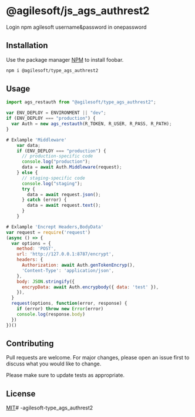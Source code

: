 # @agilesoft/js_ags_authrest2

Login npm agilesoft username&password in onepassword

## Installation

Use the package manager [NPM](https://www.npmjs.com/package/@agilesoft/type_ags_authrest2) to install foobar.

```bash
npm i @agilesoft/type_ags_authrest2
```

## Usage

```javascript
import ags_restauth from "@agilesoft/type_ags_authrest2";

var ENV_DEPLOY = ENVIRONMENT || "dev";
if (ENV_DEPLOY === "production") {
  var Auth = new ags_restauth(R_TOKEN, R_USER, R_PASS, R_PATH);
}

# Exlample 'Middleware'
    var data;
    if (ENV_DEPLOY === "production") {
      // production-specific code
      console.log("production");
      data = await Auth.Middleware(request);
    } else {
      // staging-specific code
      console.log("staging");
      try {
        data = await request.json();
      } catch (error) {
        data = await request.text();
      }
    }

# Exlample 'Encrept Headers,BodyData'
var request = require('request')
(async () => {
  var options = {
    method: 'POST',
    url: 'http://127.0.0.1:8787/encrypt',
    headers: {
      Authorization: await Auth.genTokenEncryp(),
      'Content-Type': 'application/json',
    },
    body: JSON.stringify({
      encrypData: await Auth.encrypbody({ data: 'test' }),
    }),
  }
  request(options, function(error, response) {
    if (error) throw new Error(error)
    console.log(response.body)
  })
})()

```

## Contributing
Pull requests are welcome. For major changes, please open an issue first to discuss what you would like to change.

Please make sure to update tests as appropriate.

## License
[MIT](https://choosealicense.com/licenses/mit/)# -agilesoft-type_ags_authrest2

